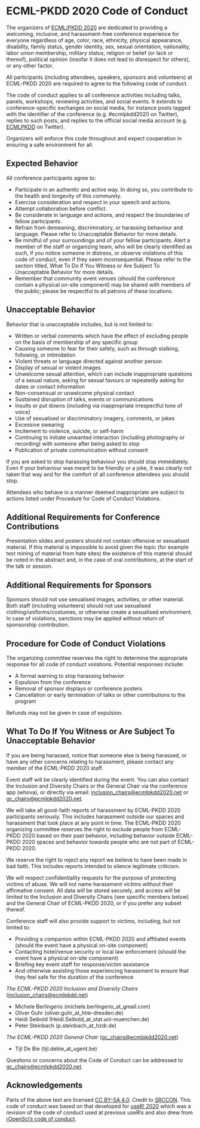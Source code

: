 # ECML-PKDD 2020 Code of Conduct

The organizers of [ECML/PKDD 2020](https://ecmlpkdd2020.net/) are dedicated to providing a welcoming, inclusive, and harassment-free conference experience for everyone regardless of age, color, race, ethnicity, physical appearance, disability, family status, gender identity, sex, sexual orientation, nationality, labor union membership, military status, religion or belief (or lack or thereof), political opinion (insofar it does not lead to disrespect for others), or any other factor.

All participants (including attendees, speakers, sponsors and volunteers) at ECML-PKDD 2020 are required to agree to the following code of conduct.

The code of conduct applies to all conference activities including talks, panels, workshops, reviewing activities, and social events. It extends to conference-specific exchanges on social media, for instance posts tagged with the identifier of the conference (e.g. #ecmlpkdd2020 on Twitter), replies to such posts, and replies to the official social media account (e.g. [ECMLPKDD](https://twitter.com/ECMLPKDD) on Twitter).

Organizers will enforce this code throughout and expect cooperation in ensuring a safe environment for all.

## Expected Behavior

All conference participants agree to:

- Participate in an authentic and active way. In doing so, you contribute to the health and longevity of this community.
- Exercise consideration and respect in your speech and actions.
- Attempt collaboration before conflict.
- Be considerate in language and actions, and respect the boundaries of fellow participants.
- Refrain from demeaning, discriminatory, or harassing behaviour and language. Please refer to Unacceptable Behavior for more details.
- Be mindful of your surroundings and of your fellow participants. Alert a member of the staff or organizing team, who will be clearly identified as such, if you notice someone in distress, or observe violations of this code of conduct, even if they seem inconsequential. Please refer to the section titled, What To Do If You Witness or Are Subject To Unacceptable Behavior for more details.
- Remember that community event venues (should the conference contain a physical on-site component) may be shared with members of the public; please be respectful to all patrons of these locations.

## Unacceptable Behavior

Behavior that is unacceptable includes, but is not limited to:

- Written or verbal comments which have the effect of excluding people on the basis of membership of any specific group
- Causing someone to fear for their safety, such as through stalking, following, or intimidation
- Violent threats or language directed against another person
- Display of sexual or violent images
- Unwelcome sexual attention, which can include inappropriate questions of a sexual nature, asking for sexual favours or repeatedly asking for dates or contact information
- Non-consensual or unwelcome physical contact
- Sustained disruption of talks, events or communications
- Insults or put downs (including via inappropriate irrespectful tone of voice)
- Use of sexualised or discriminatory imagery, comments, or jokes
- Excessive swearing
- Incitement to violence, suicide, or self-harm
- Continuing to initiate unwanted interaction (including photography or recording) with someone after being asked to stop
- Publication of private communication without consent

If you are asked to stop harassing behaviour you should stop immediately. Even if your behaviour was meant to be friendly or a joke, it was clearly not taken that way and for the comfort of all conference attendees you should stop.  

Attendees who behave in a manner deemed inappropriate are subject to actions listed under Procedure for Code of Conduct Violations.  

## Additional Requirements for Conference Contributions

Presentation slides and posters should not contain offensive or sexualised material. If this material is impossible to avoid given the topic (for example text mining of material from hate sites) the existence of this material should be noted in the abstract and, in the case of oral contributions, at the start of the talk or session.  

## Additional Requirements for Sponsors  

Sponsors should not use sexualised images, activities, or other material. Both staff (including volunteers) should not use sexualised clothing/uniforms/costumes, or otherwise create a sexualised environment. In case of violations, sanctions may be applied without return of sponsorship contribution.  

## Procedure for Code of Conduct Violations

The organizing committee reserves the right to determine the appropriate response for all code of conduct violations. Potential responses include:

- A formal warning to stop harassing behavior
- Expulsion from the conference
- Removal of sponsor displays or conference posters
- Cancellation or early termination of talks or other contributions to the program

Refunds may not be given in case of expulsion.

## What To Do If You Witness or Are Subject To Unacceptable Behavior

If you are being harassed, notice that someone else is being harassed, or have any other concerns relating to harassment, please contact any member of the ECML-PKDD 2020 staff. 

Event staff will be clearly identified during the event.  You can also contact the Inclusion and Diversity Chairs or the General Chair via the conference app (whova), or directly via email: [inclusion_chairs@ecmlpkdd2020.net](mailto:inclusion_chairs@ecmlpkdd2020.net) or [gc_chairs@ecmlpkdd2020.net](mailto:gc_chairs@ecmlpkdd2020.net).

We will take all good-faith reports of harassment by ECML-PKDD 2020 participants seriously. This includes harassment outside our spaces and harassment that took place at any point in time. The ECML-PKDD 2020 organizing committee reserves the right to exclude people from ECML-PKDD 2020 based on their past behavior, including behavior outside ECML-PKDD 2020 spaces and behavior towards people who are not part of ECML-PKDD 2020.  

We reserve the right to reject any report we believe to have been made in bad faith. This includes reports intended to silence legitimate criticism.  

We will respect confidentiality requests for the purpose of protecting victims of abuse. We will not name harassment victims without their affirmative consent. All data will be stored securely, and access will be limited to the Inclusion and Diversity Chairs (see specific members below) and the General Chair of ECML-PKDD 2020, or if you prefer any subset thereof.

Conference staff will also provide support to victims, including, but not limited to:

- Providing a companion within ECML-PKDD 2020 and affiliated events (should the event have a physical on-site component)
- Contacting hotel/venue security or local law enforcement (should the event have a physical on-site component)
- Briefing key event staff for response/victim assistance
- And otherwise assisting those experiencing harassment to ensure that they feel safe for the duration of the conference

*The ECML-PKDD 2020 Inclusion and Diversity Chairs* ([inclusion_chairs@ecmlpkdd.net](inclusion_chairs@ecmlpkdd.net))
- Michele Berlingerio (michele.berlingerio_at_gmail.com)
- Oliver Guhr (oliver.guhr_at_htw-dresden.de)
- Heidi Seibold (Heidi.Seibold_at_stat.uni-muenchen.de)
- Peter Steinbach (p.steinbach_at_hzdr.de)

*The ECML-PKDD 2020 General Chair* ([gc_chairs@ecmlpkdd2020.net](gc_chairs@ecmlpkdd2020.net))
- Tijl De Bie (tijl.debie_at_ugent.be)

Questions or concerns about the Code of Conduct can be addressed to [gc_chairs@ecmlpkdd2020.net](mailto:gc_chairs@ecmlpkdd2020.net).


## Acknowledgements

Parts of the above text are licensed [CC BY-SA 4.0](http://creativecommons.org/licenses/by-sa/4.0/). Credit to [SRCCON](https://srccon.org/conduct/). This code of conduct was based on that developed for [useR! 2020](https://user2020.r-project.org/codeofconduct/) which was a revision of the code of conduct used at previous useR!s and also drew from [rOpenSci’s code of conduct](https://ropensci.org/code-of-conduct/).
